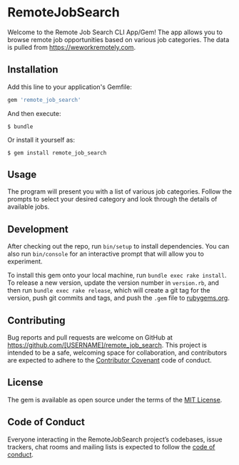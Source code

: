 # RemoteJobSearch

Welcome to the Remote Job Search CLI App/Gem! The app allows you to browse remote job opportunities based on various job categories. The data is pulled from https://weworkremotely.com.

## Installation

Add this line to your application's Gemfile:

```ruby
gem 'remote_job_search'
```

And then execute:

    $ bundle

Or install it yourself as:

    $ gem install remote_job_search

## Usage

The program will present you with a list of various job categories. Follow the prompts to select your desired category and look through the details of available jobs.

## Development

After checking out the repo, run `bin/setup` to install dependencies. You can also run `bin/console` for an interactive prompt that will allow you to experiment.

To install this gem onto your local machine, run `bundle exec rake install`. To release a new version, update the version number in `version.rb`, and then run `bundle exec rake release`, which will create a git tag for the version, push git commits and tags, and push the `.gem` file to [rubygems.org](https://rubygems.org).

## Contributing

Bug reports and pull requests are welcome on GitHub at https://github.com/[USERNAME]/remote_job_search. This project is intended to be a safe, welcoming space for collaboration, and contributors are expected to adhere to the [Contributor Covenant](http://contributor-covenant.org) code of conduct.

## License

The gem is available as open source under the terms of the [MIT License](http://opensource.org/licenses/MIT).

## Code of Conduct

Everyone interacting in the RemoteJobSearch project’s codebases, issue trackers, chat rooms and mailing lists is expected to follow the [code of conduct](https://github.com/[USERNAME]/remote_job_search/blob/master/CODE_OF_CONDUCT.md).
